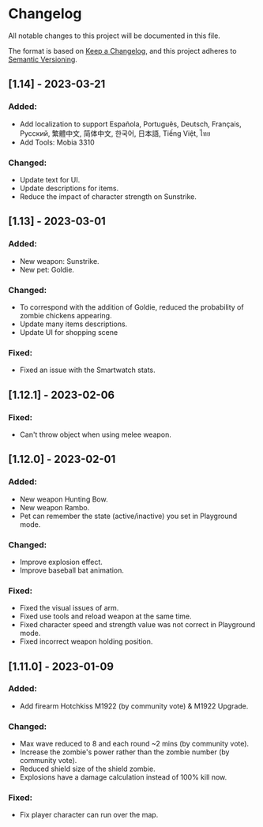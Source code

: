 # Changelog

All notable changes to this project will be documented in this file.

The format is based on [Keep a Changelog](https://keepachangelog.com/en/1.0.0/),
and this project adheres to [Semantic Versioning](https://semver.org/spec/v2.0.0.html).

## [1.14] - 2023-03-21

### Added:
- Add localization to support Española, Português, Deutsch, Français, Русский, 繁體中文, 简体中文, 한국어, 日本語, Tiếng Việt, ไทย
- Add Tools: Mobia 3310

### Changed:
- Update text for UI.
- Update descriptions for items.
- Reduce the impact of character strength on Sunstrike.

## [1.13] - 2023-03-01

### Added:
- New weapon: Sunstrike.
- New pet: Goldie.

### Changed:
- To correspond with the addition of Goldie, reduced the probability of zombie chickens appearing.
- Update many items descriptions.
- Update UI for shopping scene

### Fixed:
- Fixed an issue with the Smartwatch stats.

## [1.12.1] - 2023-02-06

### Fixed:
- Can't throw object when using melee weapon.

## [1.12.0] - 2023-02-01

### Added:
- New weapon Hunting Bow.
- New weapon Rambo.
- Pet can remember the state (active/inactive) you set in Playground mode.

### Changed:
- Improve explosion effect.
- Improve baseball bat animation.

### Fixed:
- Fixed the visual issues of arm.
- Fixed use tools and reload weapon at the same time.
- Fixed character speed and strength value was not correct in Playground mode.
- Fixed incorrect weapon holding position.

## [1.11.0] - 2023-01-09

### Added:
- Add firearm Hotchkiss M1922 (by community vote) & M1922 Upgrade.

### Changed:
- Max wave reduced to 8 and each round ~2 mins (by community vote).
- Increase the zombie's power rather than the zombie number (by community vote).
- Reduced shield size of the shield zombie.
- Explosions have a damage calculation instead of 100% kill now.

### Fixed:
- Fix player character can run over the map.

